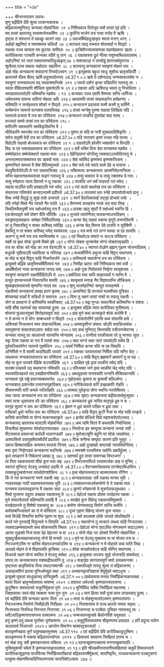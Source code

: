 +++
title = "०३७"

+++
श्रीनरनारायण उवाच-  
शृणु बद्रीप्रिये देवि श्रुत्वा तत्कन्यकावचः ।  
बद्रिकायनमुनिराट् कन्यका मोहवर्जिताः ॥१ ॥
निश्चिकाय तिरोभूय ययौ तासां गृहं प्रति ।  
मम् तासां भ्रातरस्तु रथ्यामार्जनकर्मिणः ॥२ ॥
कुर्वन्ति मार्जनं तत्र गत्वा रुरोद वै ऋषिः ।  
दृष्ट्वा तं संरुदन्तं ते पप्रच्छुः कारणं तदा ॥३ ॥
उवाचर्षिर्महादुःखभृतः श्वासं मनाग् धरन् ।  
अहोहो बह्वनिष्टं व ममाश्रमस्य सन्निधौ ॥४ ॥
सञ्जातं त्वद्य वच्म्यत्र श्रोतव्यार्हं न विद्यते ।  
राक्षसाः पञ्च चायाता मम कुट्याः समीपतः ॥५ ॥
कृत्रिमौज्ज्वल्यसम्पन्ना महामोहकराः खलाः ।  
कारेलिकायाः पञ्चापि कन्यका वव्रिरे तु तान् ॥६ ॥
राक्षसास्ता द्रुतं नीत्वा ययुश्चाब्धितलालयम् ।  
अहोऽनिष्टं परं जातं भक्तायाश्चातिदुःखकृत्॥७ ॥
शशाकाऽहं न तत्सोढुं ज्ञापनार्थमुपागतः ।  
श्रुत्वैतत् पञ्च सबलाः सहोदराः सहायिनः ॥८ ॥
कारयन्तु कन्यकानां स्वसृणां मोक्षणं ततः ।  
अहो मोहः कन्यकानां शवादानां स्त्रियोऽभवन् ॥९ ॥
इत्युक्त्वा बहुधा साधुः शुशोच भ्रातृसन्निधीौ ।  
भ्रातरस्ते वीक्ष्य चैतद् ऋषिं प्राहुस्तदोत्तरम् ॥4.37.१ ०॥
ऋषे ते दर्शनादद्य जन्मसाफल्यमेव नः ।  
स्वसॄणां जन्मसाफल्यं यद् भवदाश्रमान्तिके ॥११ ॥
भवतो दर्शनं कृत्वा पतिप्राप्तिं गतास्तु ताः ।  
भवता वीक्षिताश्चापि शौचिता मुक्तयेऽपि च ॥१ २॥
राक्षसा अपि ऋषिराड् भवता तु निभालिताः ।  
भवत्प्रतापतस्तेऽपि भविष्यन्ति महर्षयः । १२ ॥
कन्यकाः पञ्च एवापि वैष्णव्यः सन्ति धार्मिजाः ।  
धर्मवत्यश्च पावन्यः पापिनां मोक्षदा अपि ॥१४॥
रक्षसामपि तासां सम्प्रसङ्गेन प्रमोक्षणम् ।  
भविष्यति न सन्देहस्तत्र शोको न विद्यते ॥१५॥
कन्यारत्नं प्रदातव्यं यस्मै कस्मै तु कर्मिणे ।  
कर्मबन्धेन जायन्ते पत्न्यश्च पतयस्त्विह ॥१६॥
तासां भाग्येषु पुरुषा राक्षसा लिखिता यदि ।  
पतयस्ते प्रजाता वै तत्र का परिवेदना ॥१७॥
कन्याधनं परकीयं पुंसापेक्षं सदा मतम् ।  
तज्जातं समये तासां तत्र का परिवेदना ॥१८।  
शरीराणि समस्तानि समविकृतिवन्ति वै ।  
भौतिकानि भवन्त्येव तत्र का परिवेदना ॥१९॥
पुमान् वा यदि वा नारी मूत्रमलादिविकृतिः ।  
सर्वत्र सदृशी वेदी तत्र का परिवेदना ॥4.37.२०॥
यदि नारायणं कृष्णं भजत नहि मानवः ।  
विप्रोऽपि राक्षसो बोध्यस्तत्र का परिवेदना ॥२ १ ॥
राक्षसोऽपि हरेर्योगं भक्तयोगं च विन्दति ।  
विप्रः स एव भक्त्याढ्यस्तत्र का परिवेदना ॥२२॥
सर्वे भक्तिं विना देवा मानवाश्च महर्षयः ।  
वर्ष्ममोहपरा वर्ष्मभोक्तारो राक्षसा मताः ॥२३॥
देहेन्द्रियाणां भोगाँस्तु त्यक्त्वाऽऽत्मवेदिनस्तु ये ।  
अन्तरात्मपरासक्तास्त एव ऋषयो मताः ॥२४॥
येषां सर्वमिदं कृष्णमयं कृष्णशरीरकम् ।  
कृष्णान्वितं समस्तं वै तेषां दैवित्वमुच्यते ॥२५॥
येषां रूपे रसे स्वादे कामे देहे च वासना ।  
भेददृष्टिर्वर्ततेऽपि ते नरा राक्षसास्त्विह ॥२६॥
भक्तिमत्यः कन्यकास्ता आत्मनिवेदनान्विताः ।  
सन्ति महाभागवत्यस्तासां सङ्गं गतास्तु ये ॥२७॥
तासु भावपरा ये च तासु रक्ताश्च ये नराः ।  
तासु स्नेहपरा जाता दैवास्ते न तु राक्षसाः ॥२८॥
परकीयं धनं सर्वं परहस्ते गतं भवेत् ।  
सहसा वाऽर्पितं वापि प्रसह्याऽपि गतं भवेत् ॥२९॥
गतं काले यथारेखं तत्र का परिवेदना ।  
संसारस्य गतिश्चेयं कन्याऽन्यस्मै प्रदीयते ॥4.37.३०॥
तारतम्यं ततः स्नेहे दम्पत्योर्व्यज्यते ह्यनु ।  
मिथः स्नेहे विवृद्धे तु सुखं तयोः प्रजायते ॥३१ ॥
स्वर्गं दैवाधिवासार्हं तद्गृहं प्रोच्यते तयोः ।  
यदि स्नेहो मिथो नैव जायते नैव वर्धते ॥३२॥
वैमनस्यं कलहश्च नरकं तत् सदा त्विह ।  
स्थितिश्चैतादृशी यत्र रक्षोधर्मास्तु तत्र वै ॥३३॥
प्रायशः खलु सृष्टौ वै रक्षोधर्मा भवन्ति हि ।  
एकत्रोत्पद्यते सर्वं पोषणं चैति भौतिकैः ॥३४॥
भुज्यते त्वपरेणैतत् फलकन्याधनादिकम् ।  
स्वसृमातृव्यवहाराः सापेक्षा निर्मितास्त्विह ॥३५॥
कन्या चेद् राक्षसं भक्त्या वृणुते तन्मनस्विनी ।  
तां तु निवारयितुं न शक्तः कश्चिद् भवेदिह ॥३६॥
कन्या चेत् विमना देवे दत्तापि न सुरैषिणी ।  
प्रेषयितुं न तां शक्तः कश्चिद् भवेत् स्वयंवराम् ॥३७॥
यत्र मनो गतं लग्नं यस्याः स एव तत्पतिः ।  
अलग्नं तु मनो यत्र तत्र स्वामित्वमेव न ॥३८॥
एवं स्थितेऽत्र संसारे नः काऽत्र परिवेदना ।  
महर्षे त्वं वृथा शोकं कुरुषे विषमे वृषे ॥३९॥
भोग्यं भोक्ता भुनक्त्येव भोग्यं भोक्तारमृच्छति ।  
तत्र कः शोकः को मोहः का तत्र वेदनाऽपि च ॥4.37.४०॥
स्वागतं तेऽर्हणं ब्रह्मन् गृहाण भोजनादिकम् ।  
मधुपर्कं गृहीत्वाऽपि पावयित्वा च नस्त्विह ॥४१॥
मध्वाशीर्भिर्नः प्रयुज्य याहि विद्वन् यथागतम् ।  
मा मोहं च शुचं विद्वन् याहि निसर्गसर्जने ॥४२॥
करिष्यामो यथायोग्यं तत्र का परिवेदना ।  
इत्युक्तो बद्रिके भ्रातृभिश्चर्षिर्विस्मयं गतः ॥४३॥
निर्मोहा भ्रातरः सर्वे निश्चिकाय शमं ययौ ।  
अथर्षिर्मातरं गत्वा कन्यकानां जगाद ताम् ॥४४॥
अहो पुत्रा निर्दयास्ते निर्घृणा स्वसृशत्रवः ।  
स्वसॄणां चापहरणे राक्षसैर्विहितेऽपि ते ॥४५॥
प्रबोधिता मया चापि साहाय्यार्थं न यान्ति वै ।  
प्रत्युत ज्ञानवन्तस्ते निवारयन्ति मामपि ॥४६॥
स्वसृभावं मनाङ् नैव विज्ञापयन्ति लौकिकम् ।  
शुष्कहृदयभावास्ते शृण्वन्ति नापदं तव ॥४७॥
शृणु मातर्महानिष्टं सम्भूतं मत्पदाश्रये ।  
राक्षसैस्ते कन्यकानां प्रसह्य हरणं कृतम् ॥४८॥
अत्यनिष्टं हि तज्जातं मातर्मोचय पुत्रिकाः ।  
शोचाम्यहं तदर्थं वै सन्निधौ ते समागतः ॥४९॥
विना तु रक्षणं तासां नाशो वा स्यात्तु राक्षसैः ।  
भोगं वा प्रमदानां ते करिष्यन्ति स्वकीयवत् ॥4.37.५०॥
यद्वा मुग्धाः स्वपत्नीत्वं करिष्यन्ति न संशयः ।  
याहि शीघ्रं रक्षणार्थं सह चायाम्यहं द्रुतम् ॥७ ॥
इत्युक्ता बद्रिके माता कारेलिका मुनीश्वरम् ।  
शोचन्तं फुत्कारयुक्तं शिरोहस्तद्वयं तदा ॥५२॥
प्राह मुने कथं कन्याकृते शोकं करोषि वै ।  
न ते कन्या न ते योगः सम्बन्धस्ते न विद्यते ॥५३॥
संसारोत्तीर्ण एवासि कथं संसरसि क्षये ।  
अविनाशं निजात्मानं स्मर संसारवर्जितम् ॥५४॥
अस्मादृशीनां संसारः सोऽपि यावन्निजार्थकः ।  
भवादृशानां संसारश्चाऽसारः सर्वदा मतः ॥५५॥
तत् कथं मुनिराट् चिन्तयसि स्त्रीजनचेष्टनम् ।  
कन्यका यास्तु ताः कालान्तरे यास्यन्ति भोग्यताम् ॥५६॥
पत्नीत्वं परकीयात्वं परे तु मानवाः सुराः ।  
यद्वा दैत्या राक्षसा वा नरा वै पतयो मताः ॥५७॥
यथा भाग्यं तथा जातं जायतेऽपि तथैव हि ।  
पूर्वसञ्चितवेगेन जायन्ते गृहमेधिनः ॥५८॥
यदर्थं निर्मिता कन्या पतिः स एव तिष्ठति ।  
अनिर्मितो न वै स्वामी कदाचिदपि जायते ॥५९॥
राक्षसाः पतयस्तासां निर्मिता यदि सन्ति चेत् ।  
लब्धवन्तः रुन्यकास्तास्तत्र का परिवेदना ॥4.37.६०॥
याहि विद्वन् ब्रह्ममार्गं भ्रममार्गं तु मा वह ।  
मोहं मा कुरु पारक्ये दैहिके वाऽप्यदैहिके ॥६१ ॥
प्ररक्षितं गृहे द्रव्यं परकीयं भवेद् यदि ।  
पारक्यं परहस्ते तद् यथाभाग्यं गमिष्यति ॥६२॥
परित्यक्तं जने द्रव्यं स्वकीयं चेद् भवेद् यदि ।  
स्वत्ववन्निजहस्ते तत् प्रसह्यैवागमिष्यति ॥६३॥
अब्ध्युद्भवा घनाश्चापि रत्नानि मौक्तिकान्यपि ।  
भाग्यवतां गृहे राष्ट्रे प्रयान्त्यम्बरमार्गतः ॥६४॥
गृहोद्भवाः कुमारा वा कुमार्यो यतिधर्मगाः ।  
भाग्यवशात् प्रयान्त्येव वनारण्यगुहादिकम् ॥६५॥
नारिकेलफले वारि प्रच्छन्नमपि रोहति ।  
दीयमानमपि वारि कमले नाधिरोहति ॥६६॥
तस्मात् पूर्वकृता योगा भवन्ति नरयोषिताम् ।  
तथा जाताः कन्यकानां तत्र का परिदेवना ॥६७॥
मया सृष्टाः कन्यकास्ता बद्रीफलार्थमुत्सुकाः ।  
स्वयं यात्रा धृतास्तत्र परैः का परिवेदना ॥६८॥
कन्यकात्वं ध्रुवं नास्ति मातृगृहं ध्रुव न च ।  
परगृहं सुतरां न ततः का परिवेदना ॥६९॥
ईक्षणं न ध्रुवं चास्ते परीक्षा न ध्रुवा तथा ।  
परीक्षको ध्रुवो नास्ति ततः का परिवेदना ॥4.37.७०॥
याहि विद्वन् कुटीं नैजां मा मोहं याहि तत्कृते ।  
करिष्ये कारयिष्ये वा योग्यं मत्कन्यकाकृते ॥७१॥
इत्येवं बोधितो विप्रो महाश्चर्यपरोऽभवत् ।  
कन्यकावद् भ्रातरश्च माताऽपि मोहवर्जिता ॥७२॥
अथ यामि पितरं वै कथयामि नियोजितम् ।  
विचार्येत्थं शुष्कमनाः शोकोद्गारपराहतः ॥७३॥
निस्तेजा इव सम्भूत्वा कन्यानां जनकं ययौ ।  
पीटयामास हस्ताभ्यां कपोलौ भालगण्डकौ ॥७४॥
मुमोचाऽश्रूणि बहूनि परं शोकं त्वदर्शयत् ।  
आश्वासितो दयायुक्तैवाक्यैर्धैर्यं प्रदापितः ॥७५॥
पित्रा शनैश्च सम्पृष्टः कारणं प्रति भूसुरः ।  
उवाच हिक्कासहितः कम्पयन् मस्तकं निजम् ॥७६॥
अहो दुःखमहो कष्टमहो न्यायविवर्जितम् ।  
मया दृष्टं निर्घृणाढ्यं कन्यकानां मदन्तिके ॥७७॥
ममाश्रमे पञ्चभिश्च रक्षोभिः प्रबलैर्द्रुतम् ।  
कृतं त्वपहरणं वै निर्बलानां प्रसह्य तु ॥७८॥
रक्षणार्थं द्रुतं तासां समागच्छ विभञ्जन! ।  
त्वं पिता रक्षकस्तासां शीघ्रं कुरु मया सह ॥७९॥
विभञ्जनाभिधो रथ्यामार्जकः प्राह तं मुनिम् ।  
स्वागतं मुनिराट् तेऽस्तु धन्यवादं ददामि ते ॥4.37.८०॥
वैराग्यमार्गवासस्य रागचेष्टाविधायिनः ।  
त्यक्तकुटुम्बयोगस्य परार्थयोगशोकिनः ॥८ १॥
वृथा मोहगतस्याऽत्र चात्मारामस्य रोगिणः ।  
किं ते गतं कन्यकानां गमने राक्षसैः सह ॥८२॥
कन्याहस्तग्रहाः सर्वे राक्षसा मानवा भुवि ।  
नरहस्तग्रहा नार्यो राक्षस्यस्तास्तथा भुवि ॥८३॥
त्यक्तलज्जाधर्मकर्माणो ये ते राक्षसा मताः ।  
पत्न्यश्च पतयस्तद्वन्नग्ना वै राक्षसाः सदा ॥८४॥
कुणपे स्नेहवन्तो ये मूत्रगोलकलुब्धकाः ।  
मिथो युज्यन्त उद्वृत्ताः प्रच्छन्ना राक्षसास्तु ते ॥८५॥
देहोऽयं राक्षसः प्रोक्तः परदेहस्य भक्षकः ।  
मुने संसारवेलातो बहिश्चासि प्रयाहि वै ॥८६॥
स्वखेदं कुरु विप्रेन्द्र राक्षसत्वविमुक्तये ।  
परखेदपरत्वे तु विशेषो राक्षसात्तु कः ॥८७॥
कर्मणा योगमासाद्य वियोगं यान्ति कर्मभिः ।  
कर्मसम्बन्धिसंसारे का ते मे परिवेदना ॥८८॥
पूजां गृहाण विप्रेन्द्र भोजनं कुरु भावतः ।  
वासं विधेहि विश्रान्तिं शान्तिं गृहाण मा शुचः ॥८९॥
सर्वं कालवशं लोके जायते चोपतिष्ठति ।  
काले गते पुनस्तद्वै वियुज्यते न तिष्ठति ॥4.37.९०॥
यथायोग्यं तु सत्कारं लब्ध्वा याहि निजालयम् ।  
त्यक्ताऽहम्ममताभावे कथं शोकस्त्वयि स्थितः ॥९१॥
देहोऽयं भोग्य एवाऽस्ति भोगस्थानं सदाऽऽत्मनः ।  
आत्मा भुङ्क्ते निजं मत्वा देहं देहान्तरं च वा ॥९२॥
भोगो मोहः परः प्रोक्तो निर्भोगो मोहवर्जिता ।  
सुखदुःखैकसाक्षात्कारस्तु भोगो हि मन्यते ॥९३॥
मुने मा तेऽस्तु मुक्तस्य मा मां योजय तत्र च ।  
निरञ्जनोऽस्मि ना चास्मि मोहभञ्जनकोऽस्मि च ॥९४॥
कन्यकानां न मे मोहस्ते कथं वर्तते त्विह ।  
अलक्ष्ये मोहनं ते मे विज्ञापयति कृत्रिमम् ॥९५॥
शोकं सन्दर्शयसेऽत्र याहि योगिन् यथागतम् ।  
विधास्ये रक्षणं योग्यं स्वस्ति ते मेऽस्तु सर्वथा ॥९६॥
इत्युक्त्वा भञ्जनः शूद्रो भोजनादि समार्पयत् ।  
तावत् ताः कन्यकास्तत्र पक्वबद्रीफलानि तु ॥९७॥
सङ्गृह्य त्वागतास्तूर्णं सर्वाः प्रसन्नमानसाः ।  
पृष्टास्ता भ्रातृभिर्मात्रा पित्रा तथाऽन्यमानवैः ॥९८॥
राक्षसोपद्रवे तास्तु श्रुत्वा तं बद्रिकायनम् ।  
असत्प्रलापिनं ज्ञात्वा मुनिधर्मच्युतं तथा ॥९९॥
अस्थानकृतजिज्ञासं शेपुर्मूको भवाऽधुना ।  
इत्युक्ते मूकतां साधुरव्रजद् वाग्विदूषणैः ॥4.37.१ ००॥
प्रार्थयामास मनसा निर्मोहिकन्यकास्तथा ।  
मातरं पितरं भ्रातॄनर्थयामास भाषणम् ॥१०१ ॥
दयापरा धर्मधर्त्र्यः कृष्णकान्तपरायणाः ।  
कुटुम्बिनः समस्तास्ते चक्रुर्निर्मूकतां मुनेः ॥१०२॥
मुनिर्विवेद सर्वेषां निर्मोहित्वं महत्तमम् ।  
जिज्ञासायाः स्वयं मोहं त्यक्त्वा नत्वा पुनः पुनः ॥१ ०३॥
मानं हित्वा ययौ पूजां प्राप्य दण्डभयाद् द्रुतम् ।  
एवं बद्रौप्रिये देवि कन्यका भ्रातरः पिता ॥१ ०४॥
माता च मोहशून्यास्तेऽभवन् कृष्णपरायणाः ।  
निरञ्जनश्च निर्वाणो निर्मोहोऽपि निरीहकः ॥१ ०५॥
निराशयश्च ते पञ्च भ्रातरो नामतः स्मृताः ।  
निःस्वरूपा निरभिधा निरन्तरा निरागसा ॥१ ०६॥
निजानन्दा च पञ्चैताः पुत्रिका नामतस्तु ताः ।  
सर्वेऽनादिकृष्णनारायणस्य परमात्मनः ॥१ ०७॥
जन्मजयन्त्युत्सवे चैकोनविंशे ययुस्ततः ।  
प्रभुं कृष्णं प्रभुं लब्ध्वा पूर्णाशाः पूर्णकामनाः ॥१ ०८॥
बभूवुर्दिव्यरूपाश्च श्रीकृष्णस्य प्रसादतः ॥
हरिं प्रपूज्य भावेन चाऽवतार्य निजान्तरे ॥१०९॥
आगतेन विमानेन चाश्वपट्टसरस्तटे ।  
बालकृष्णेच्छया तूर्णं ययुश्चाक्षरमुत्तमम् ॥4.37.११० ॥
एवं बद्रीप्रिये देवि कारेलिकाकुटुम्बिनः ।  
बालकृष्णस्य वै भक्त्या बद्रिकायनयोगतः ॥१११ ॥
दिव्यभावं समवाप्य निर्मोहतां प्रगम्य च ।  
परं मोक्षं ययुः सर्वे कृष्णकान्तस्य भक्तितः ॥१ १२॥
पठनाच्छ्रवणाच्चास्य मननाच्छ्रवणादपि ।  
भुक्तिमुक्त्यौ भवेतां वै कृष्णकान्तकृपालवात् ॥१ १३॥
इति श्रीलक्ष्मीनारायणीयसंहितायां चतुर्थे तिष्यसन्ताने कारेलिकाशूद्राण्या मार्जयित्र्या निर्मोहित्वपरीक्षायां बद्रिकायनर्षेर्मूकत्वं, शापनिवृत्तिः, पञ्चकन्यकानां पञ्चपुत्राणां पत्युश्च मोक्षणमित्यादिनिरूपणनामा सप्तत्रिंशोऽध्यायः ॥३७ ॥
    
